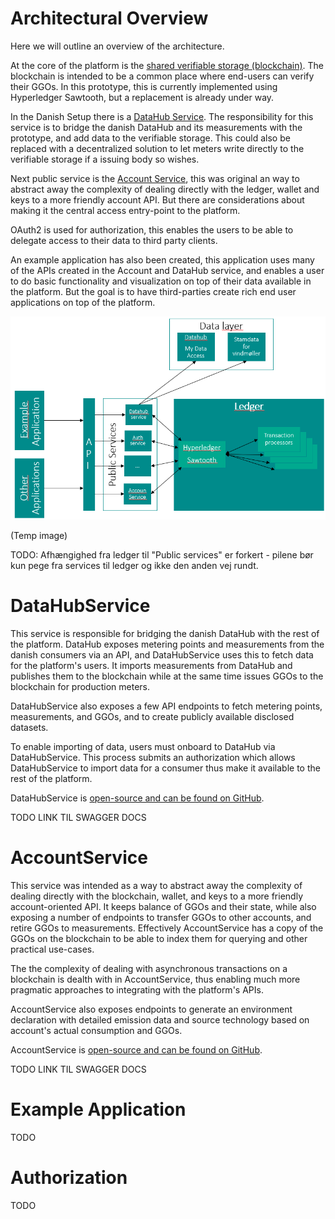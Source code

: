 


<!-- Background
Base design goals

architectural design
- blockchain
- distributed setup
- wallets
- measurements
- ggo

- account service
- architectural view -->



# Architectural Overview

Here we will outline an overview of the architecture.

At the core of the platform is the [shared verifiable storage (blockchain)](blockchain-protocols.md). The blockchain is intended to be a common place where end-users can verify their GGOs. In this prototype, this is currently implemented using Hyperledger Sawtooth, but a replacement is already under way.

In the Danish Setup there is a [DataHub Service](#datahub-service). The responsibility for this service is to bridge the danish DataHub and its measurements with the prototype, and add data to the verifiable storage. This could also be replaced with a decentralized solution to let meters write directly to the verifiable storage if a issuing body so wishes.

Next public service is the [Account Service](#account-service), this was original an way to abstract away the complexity of dealing directly with the ledger, wallet and keys to a more friendly account API. But there are considerations about making it the central access entry-point to the platform. 

OAuth2 is used for authorization, this enables the users to be able to delegate access to their data to third party clients.

An example application has also been created, this application uses many of the APIs created in the Account and DataHub service, and enables a user to do basic functionality and visualization on top of their data available in the platform. But the goal is to have third-parties create rich end user applications on top of the platform.


![Archictechtural overview](figures/arch-overview.png)

(Temp image)

TODO: Afhængighed fra ledger til "Public services" er forkert - pilene bør kun pege fra services til ledger og ikke den anden vej rundt.

# <a id="datahub-service">DataHubService</a>

This service is responsible for bridging the danish DataHub with the rest of the platform. DataHub exposes metering points and measurements from the danish consumers via an API, and DataHubService uses this to fetch data for the platform's users. It imports measurements from DataHub and publishes them to the blockchain while at the same time issues GGOs to the blockchain for production meters.

DataHubService also exposes a few API endpoints to fetch metering points, measurements, and GGOs, and to create publicly available disclosed datasets.

To enable importing of data, users must onboard to DataHub via DataHubService. This process submits an authorization which allows DataHubService to import data for a consumer thus make it available to the rest of the platform.

DataHubService is [open-source and can be found on GitHub](https://github.com/project-origin/datahub-service).

TODO LINK TIL SWAGGER DOCS

# <a id="account-service">AccountService</a>

This service was intended as a way to abstract away the complexity of dealing directly with the blockchain, wallet, and keys to a more friendly account-oriented API. It keeps balance of GGOs and their state, while also exposing a number of endpoints to transfer GGOs to other accounts, and retire GGOs to measurements. Effectively AccountService has a copy of the GGOs on the blockchain to be able to index them for querying and other practical use-cases.

The the complexity of dealing with asynchronous transactions on a blockchain is dealth with in AccountService, thus enabling much more pragmatic approaches to integrating with the platform's APIs.

AccountService also exposes endpoints to generate an environment declaration with detailed emission data and source technology based on account's actual consumption and GGOs.

AccountService is [open-source and can be found on GitHub](https://github.com/project-origin/account-service).

TODO LINK TIL SWAGGER DOCS

# <a id="account-service">Example Application</a>

TODO

# <a id="account-service">Authorization</a>

TODO

<!-- 

[Measurements](measurements.md)


[GGO](ggo.md)




- blockchain
- distributed setup
- wallets
- measurements
- ggo -->
